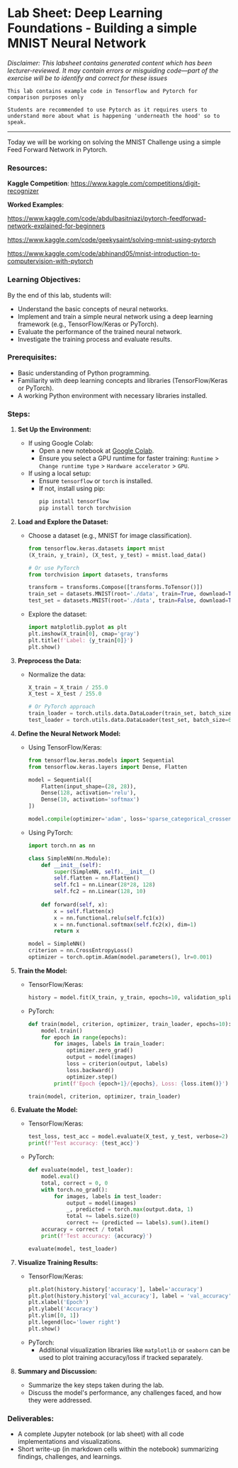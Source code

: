 # Lab Sheet: Deep Learning Foundations - Building a simple MNIST Neural Network

_Disclaimer: This labsheet contains generated content which has been lecturer-reviewed. It may contain errors or misguiding code—part of the exercise will be to identify and correct for these issues_



```
This lab contains example code in Tensorflow and Pytorch for comparison purposes only

Students are recommended to use Pytorch as it requires users to understand more about what is happening 'underneath the hood' so to speak.
```

---

Today we will be working on solving the MNIST Challenge using a simple Feed Forward Network in Pytorch.

### Resources:

**Kaggle Competition**: https://www.kaggle.com/competitions/digit-recognizer

**Worked Examples**:

https://www.kaggle.com/code/abdulbasitniazi/pytorch-feedforwad-network-explained-for-beginners

https://www.kaggle.com/code/geekysaint/solving-mnist-using-pytorch

https://www.kaggle.com/code/abhinand05/mnist-introduction-to-computervision-with-pytorch


### Learning Objectives:
By the end of this lab, students will:
- Understand the basic concepts of neural networks.
- Implement and train a simple neural network using a deep learning framework (e.g., TensorFlow/Keras or PyTorch).
- Evaluate the performance of the trained neural network.
- Investigate the training process and evaluate results.

### Prerequisites:
- Basic understanding of Python programming.
- Familiarity with deep learning concepts and libraries (TensorFlow/Keras or PyTorch).
- A working Python environment with necessary libraries installed.

### Steps:

1. **Set Up the Environment:**
   - If using Google Colab:
     - Open a new notebook at [Google Colab](https://colab.research.google.com/).
     - Ensure you select a GPU runtime for faster training: `Runtime` > `Change runtime type` > `Hardware accelerator` > `GPU`.
   - If using a local setup:
     - Ensure `tensorflow` or `torch` is installed.
     - If not, install using pip:
       ```bash
       pip install tensorflow
       pip install torch torchvision
       ```

2. **Load and Explore the Dataset:**
   - Choose a dataset (e.g., MNIST for image classification).
     ```python
     from tensorflow.keras.datasets import mnist
     (X_train, y_train), (X_test, y_test) = mnist.load_data()
     
     # Or use PyTorch
     from torchvision import datasets, transforms
     
     transform = transforms.Compose([transforms.ToTensor()])
     train_set = datasets.MNIST(root='./data', train=True, download=True, transform=transform)
     test_set = datasets.MNIST(root='./data', train=False, download=True, transform=transform)
     ```
   - Explore the dataset:
     ```python
     import matplotlib.pyplot as plt
     plt.imshow(X_train[0], cmap='gray')
     plt.title(f'Label: {y_train[0]}')
     plt.show()
     ```

3. **Preprocess the Data:**
   - Normalize the data:
     ```python
     X_train = X_train / 255.0
     X_test = X_test / 255.0
     
     # Or PyTorch approach
     train_loader = torch.utils.data.DataLoader(train_set, batch_size=64, shuffle=True)
     test_loader = torch.utils.data.DataLoader(test_set, batch_size=64, shuffle=False)
     ```

4. **Define the Neural Network Model:**
   - Using TensorFlow/Keras:
     ```python
     from tensorflow.keras.models import Sequential
     from tensorflow.keras.layers import Dense, Flatten

     model = Sequential([
         Flatten(input_shape=(28, 28)),
         Dense(128, activation='relu'),
         Dense(10, activation='softmax')
     ])

     model.compile(optimizer='adam', loss='sparse_categorical_crossentropy', metrics=['accuracy'])
     ```
   - Using PyTorch:
     ```python
     import torch.nn as nn
     
     class SimpleNN(nn.Module):
         def __init__(self):
             super(SimpleNN, self).__init__()
             self.flatten = nn.Flatten()
             self.fc1 = nn.Linear(28*28, 128)
             self.fc2 = nn.Linear(128, 10)
         
         def forward(self, x):
             x = self.flatten(x)
             x = nn.functional.relu(self.fc1(x))
             x = nn.functional.softmax(self.fc2(x), dim=1)
             return x
     
     model = SimpleNN()
     criterion = nn.CrossEntropyLoss()
     optimizer = torch.optim.Adam(model.parameters(), lr=0.001)
     ```

5. **Train the Model:**
   - TensorFlow/Keras:
     ```python
     history = model.fit(X_train, y_train, epochs=10, validation_split=0.1)
     ```
   - PyTorch:
     ```python
     def train(model, criterion, optimizer, train_loader, epochs=10):
         model.train()
         for epoch in range(epochs):
             for images, labels in train_loader:
                 optimizer.zero_grad()
                 output = model(images)
                 loss = criterion(output, labels)
                 loss.backward()
                 optimizer.step()
             print(f'Epoch {epoch+1}/{epochs}, Loss: {loss.item()}')

     train(model, criterion, optimizer, train_loader)
     ```

6. **Evaluate the Model:**
   - TensorFlow/Keras:
     ```python
     test_loss, test_acc = model.evaluate(X_test, y_test, verbose=2)
     print(f'Test accuracy: {test_acc}')
     ```
   - PyTorch:
     ```python
     def evaluate(model, test_loader):
         model.eval()
         total, correct = 0, 0
         with torch.no_grad():
             for images, labels in test_loader:
                 output = model(images)
                 _, predicted = torch.max(output.data, 1)
                 total += labels.size(0)
                 correct += (predicted == labels).sum().item()
         accuracy = correct / total
         print(f'Test accuracy: {accuracy}')

     evaluate(model, test_loader)
     ```

7. **Visualize Training Results:**
   - TensorFlow/Keras:
     ```python
     plt.plot(history.history['accuracy'], label='accuracy')
     plt.plot(history.history['val_accuracy'], label = 'val_accuracy')
     plt.xlabel('Epoch')
     plt.ylabel('Accuracy')
     plt.ylim([0, 1])
     plt.legend(loc='lower right')
     plt.show()
     ```
   - PyTorch:
     - Additional visualization libraries like `matplotlib` or `seaborn` can be used to plot training accuracy/loss if tracked separately.

8. **Summary and Discussion:**
   - Summarize the key steps taken during the lab.
   - Discuss the model's performance, any challenges faced, and how they were addressed.

### Deliverables:
- A complete Jupyter notebook (or lab sheet) with all code implementations and visualizations.
- Short write-up (in markdown cells within the notebook) summarizing findings, challenges, and learnings.
